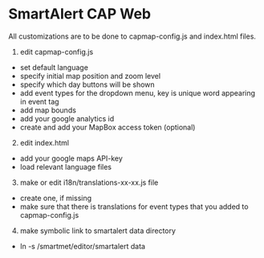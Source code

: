 # SmartAlert CAP Web

All customizations are to be done to capmap-config.js and index.html files.

1. edit capmap-config.js 
  * set default language
  * specify initial map position and zoom level
  * specify which day buttons will be shown
  * add event types for the dropdown menu, key is unique word appearing in event tag
  * add map bounds
  * add your google analytics id
  * create and add your MapBox access token (optional)

2. edit index.html
  * add your google maps API-key
  * load relevant language files

3. make or edit i18n/translations-xx-xx.js file
  * create one, if missing
  * make sure that there is translations for event types that you
    added to capmap-config.js

4. make symbolic link to smartalert data directory
  * ln -s /smartmet/editor/smartalert data

